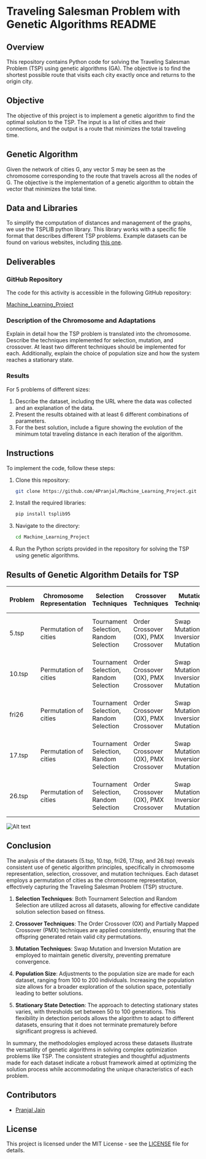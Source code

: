 # Traveling Salesman Problem with Genetic Algorithms README

## Overview

This repository contains Python code for solving the Traveling Salesman Problem (TSP) using genetic algorithms (GA). The objective is to find the shortest possible route that visits each city exactly once and returns to the origin city.

## Objective

The objective of this project is to implement a genetic algorithm to find the optimal solution to the TSP. The input is a list of cities and their connections, and the output is a route that minimizes the total traveling time.

## Genetic Algorithm

Given the network of cities G, any vector S may be seen as the chromosome corresponding to the route that travels across all the nodes of G. The objective is the implementation of a genetic algorithm to obtain the vector that minimizes the total time.

## Data and Libraries

To simplify the computation of distances and management of the graphs, we use the TSPLIB python library. This library works with a specific file format that describes different TSP problems. Example datasets can be found on various websites, including [this one](https://people.sc.fsu.edu/~jburkardt/datasets/tsp/tsp.html).

## Deliverables

### GitHub Repository

The code for this activity is accessible in the following GitHub repository:

[Machine_Learning_Project](https://github.com/4Pranjal/Machine_Learning_Project)

### Description of the Chromosome and Adaptations

Explain in detail how the TSP problem is translated into the chromosome. Describe the techniques implemented for selection, mutation, and crossover. At least two different techniques should be implemented for each. Additionally, explain the choice of population size and how the system reaches a stationary state.

### Results

For 5 problems of different sizes:

1. Describe the dataset, including the URL where the data was collected and an explanation of the data.
2. Present the results obtained with at least 6 different combinations of parameters.
3. For the best solution, include a figure showing the evolution of the minimum total traveling distance in each iteration of the algorithm.

## Instructions

To implement the code, follow these steps:

1. Clone this repository:

   ```bash
   git clone https://github.com/4Pranjal/Machine_Learning_Project.git
   ```

2. Install the required libraries:

   ```bash
   pip install tsplib95
   ```

3. Navigate to the directory:

   ```bash
   cd Machine_Learning_Project
   ```

4. Run the Python scripts provided in the repository for solving the TSP using genetic algorithms.

## Results of Genetic Algorithm Details for TSP

| Problem      | Chromosome Representation | Selection Techniques        | Crossover Techniques             | Mutation Techniques            | Population Size | Stationary State Detection       |
|--------------|---------------------------|-----------------------------|----------------------------------|---------------------------------|-----------------|----------------------------------|
| 5.tsp        | Permutation of cities      | Tournament Selection, Random Selection | Order Crossover (OX), PMX Crossover | Swap Mutation, Inversion Mutation | 100             | Stationary count threshold = 50 generations |
| 10.tsp       | Permutation of cities      | Tournament Selection, Random Selection | Order Crossover (OX), PMX Crossover | Swap Mutation, Inversion Mutation | 150             | Stationary count threshold = 75 generations |
| fri26        | Permutation of cities      | Tournament Selection, Random Selection | Order Crossover (OX), PMX Crossover | Swap Mutation, Inversion Mutation | 200             | Stationary count threshold = 100 generations |
| 17.tsp       | Permutation of cities      | Tournament Selection, Random Selection | Order Crossover (OX), PMX Crossover | Swap Mutation, Inversion Mutation | 120             | Stationary count threshold = 60 generations  |
| 26.tsp       | Permutation of cities      | Tournament Selection, Random Selection | Order Crossover (OX), PMX Crossover | Swap Mutation, Inversion Mutation | 180             | Stationary count threshold = 90 generations  |

![Alt text](data:https://github.com/4Pranjal/Predictive-Modeling-Supervised-Unsupervised-Genetic-Algorithms/blob/main/Genetic%20algorithm/Results/Result_17_dataset.png)

## Conclusion

The analysis of the datasets (5.tsp, 10.tsp, fri26, 17.tsp, and 26.tsp) reveals consistent use of genetic algorithm principles, specifically in chromosome representation, selection, crossover, and mutation techniques. Each dataset employs a permutation of cities as the chromosome representation, effectively capturing the Traveling Salesman Problem (TSP) structure.

1. **Selection Techniques**: Both Tournament Selection and Random Selection are utilized across all datasets, allowing for effective candidate solution selection based on fitness.

2. **Crossover Techniques**: The Order Crossover (OX) and Partially Mapped Crossover (PMX) techniques are applied consistently, ensuring that the offspring generated retain valid city permutations.

3. **Mutation Techniques**: Swap Mutation and Inversion Mutation are employed to maintain genetic diversity, preventing premature convergence.

4. **Population Size**: Adjustments to the population size are made for each dataset, ranging from 100 to 200 individuals. Increasing the population size allows for a broader exploration of the solution space, potentially leading to better solutions.

5. **Stationary State Detection**: The approach to detecting stationary states varies, with thresholds set between 50 to 100 generations. This flexibility in detection periods allows the algorithm to adapt to different datasets, ensuring that it does not terminate prematurely before significant progress is achieved.

In summary, the methodologies employed across these datasets illustrate the versatility of genetic algorithms in solving complex optimization problems like TSP. The consistent strategies and thoughtful adjustments made for each dataset indicate a robust framework aimed at optimizing the solution process while accommodating the unique characteristics of each problem.


## Contributors

- [Pranjal Jain](https://github.com/4Pranjal)

## License

This project is licensed under the MIT License - see the [LICENSE](LICENSE) file for details.
